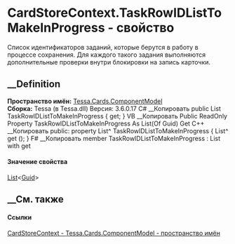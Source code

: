 # CardStoreContext.TaskRowIDListToMakeInProgress - свойство
Список идентификаторов заданий, которые берутся в работу в процессе
сохранения. Для каждого такого задания выполняются дополнительные проверки
внутри блокировки на запись карточки.
## __Definition
 **Пространство имён:**
[Tessa.Cards.ComponentModel](N_Tessa_Cards_ComponentModel.htm)  
 **Сборка:** Tessa (в Tessa.dll) Версия: 3.6.0.17
C# __Копировать
     public List<Guid> TaskRowIDListToMakeInProgress { get; }
VB __Копировать
     Public ReadOnly Property TaskRowIDListToMakeInProgress As List(Of Guid)
    	Get
C++ __Копировать
     public:
    property List<Guid>^ TaskRowIDListToMakeInProgress {
    	List<Guid>^ get ();
    }
F# __Копировать
     member TaskRowIDListToMakeInProgress : List<Guid> with get
#### Значение свойства
[List](https://learn.microsoft.com/dotnet/api/system.collections.generic.list-1)<[Guid](https://learn.microsoft.com/dotnet/api/system.guid)>
##  __См. также
#### Ссылки
[CardStoreContext - ](T_Tessa_Cards_ComponentModel_CardStoreContext.htm)
[Tessa.Cards.ComponentModel - пространство
имён](N_Tessa_Cards_ComponentModel.htm)

